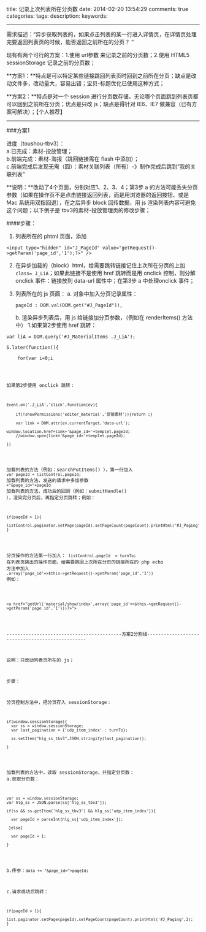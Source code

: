 title: 记录上次列表所在分页数
date: 2014-02-20 13:54:29
comments: true
categories: 
tags: 
description: 
keywords: 

---
需求描述：“异步获取列表的，如果点击列表的某一行进入详情页，在详情页处理完要返回列表页的时候，能否返回之前所在的分页？ ”

现有有两个可行的方案：1.使用 url参数 来记录之前的分页数；2.使用 HTML5 sessionStorage 记录之前的分页数；

**方案1：**特点是可以特定某些链接跳回列表页时回到之前所在分页；缺点是改动文件多，改动量大，容易出错；宝贝-标题优化已使用这种方式；

**方案2：**特点是对一个 session 进行分页数存储，无论哪个页面跳到列表页都可以回到之前所在分页；优点是只改 js；缺点是得针对 IE6、IE7 做兼容（已有方案可解决）；【个人推荐】

------------------
###方案1

进度（toushou-tbv3）：  
a.已完成：素材-投放管理；  
b.前端完成：素材-海报（跳回链接需在 flash 中添加）；  
c.前端完成后发现无需（囧）：素材关联列表（所有）-》制作完成后跳到“我的关联列表”

**说明：**改动了4个页面，分别对应1、2、3、4；第3步 a 的方法可能丢失分页参数（如果在操作页不是点击链接返回列表，而是用浏览器的返回按钮、或是 Mac 系统用双指回退），在之后异步 block 回传数据，用 js 渲染列表内容可避免这个问题；以下例子是 tbv3的素材-投放管理页的修改步骤；

####步骤：

1. 列表所在的 phtml 页面，添加
<pre><code>&lt;input type="hidden" id="J_PageId" value="<?php echo $this->getRequest()->getParam('page_id','1');?>" /></code></pre>
2. 在异步加载的（block）html，给需要跳转链接记住上次所在分页的<a>上加 `class= J_LiA`；如果此链接不是使用 href 跳转而是用 onclick 控制，则分解 onclick 事件：链接放到 data-url 属性中；在第3步 a 中处理onclick 事件；
3. 列表所在的 js 页面：
	a. 对象中加入分页记录属性：
	<pre><code>pageId : DOM.val(DOM.get("#J_PageId")),</code></pre>

	b. 渲染异步列表后，用 js 给链接加分页参数，（例如在 renderItems() 方法中）
		1.如果第2步使用 href 跳转：

<pre>
<code>var liA = DOM.query('#J_MaterialItems .J_LiA');

S.later(function(){

    for(var i=0;i<liA.length;i++){

        var oldLink = DOM.attr(liA[i],'href');

        var newLink = oldLink+'&page_id='+listControl.pageId;

        DOM.attr(liA[i],'href',newLink);

    }

},100)
</code></pre>


如果第2步使用 onclick 跳转：

<pre>
<code>Event.on('.J_LiA','click',function(ev){

    if(!showPermissions('editor_material','促销素材')){return ;}

    var link = DOM.attr(ev.currentTarget,'data-url');

window.location.href=link+'&page_id='+templet.pageId;
    //window.open(link+'&page_id='+templet.pageId);

})
</code></pre>

加载列表的方法（例如：searchPutItems() ），第一行加入 
`var pageId = listControl.pageId;`
加载列表的方法，发送的请求中多加参数
` +"&page_id="+pageId `
加载列表的方法，成功后的回调（例如：submitHandle() ），渲染完分页后，再指定分页跳转；例如：

<pre>
<code>if(pageId > 1){
    listControl.paginator.setPage(pageId).setPageCount(pageCount).printHtml('#J_Paging',2);
}
</code></pre>

分页操作的方法第一行加入：
`listControl.pageId  = turnTo;`
在列表页跳出的操作页面，给需要跳回上次所在分页的链接所在的 php echo 方法中加入
`,array('page_id'=>$this->getRequest()->getParam('page_id','1'))`
例如：

  <pre><code>&lt;a href="<?php echo $this->getUrl('material/show/index',array('page_id'=>$this->getRequest()->getParam('page_id','1')))?>"></a></code></pre>



------------------------------------------方案2分割线------------------------------------------------

说明：只改动列表页所在的 js；

步骤：

分页控制方法中，把分页存入 sessionStorage：

<pre>
<code>if(window.sessionStorage){
  var ss = window.sessionStorage;
  var last_pagination = {'udp_item_index' : turnTo};

  ss.setItem("hlg_ss_tbv3",JSON.stringify(last_pagination));

}
</code></pre>

加载列表的方法中，读取 sessionStorage，并指定分页数：
a.获取分页数：

<pre>
<code>var ss = window.sessionStorage;
var hlg_ss = JSON.parse(ss['hlg_ss_tbv3']);

if(ss && ss.getItem('hlg_ss_tbv3') && hlg_ss['udp_item_index']){

  var pageId = parseInt(hlg_ss['udp_item_index']);

 }else{

  var pageId = 1;

}
</code></pre>

b.传参：`data += "&page_id="+pageId;`

c.请求成功后跳转：

<pre>
<code>if(pageId > 1){
    list.paginator.setPage(pageId).setPageCount(pageCount).printHtml('#J_Paging',2);
}
</code></pre>

